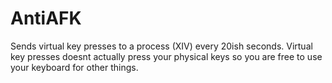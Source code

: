 # AntiAFK
Sends virtual key presses to a process (XIV) every 20ish seconds.
Virtual key presses doesnt actually press your physical keys so you are free to use your keyboard for other things.
